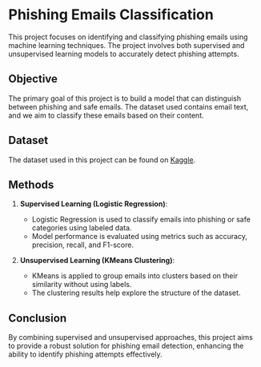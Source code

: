 # **Phishing Emails Classification**
This project focuses on identifying and classifying phishing emails using machine learning techniques. The project involves both supervised and unsupervised learning models to accurately detect phishing attempts.
## Objective
The primary goal of this project is to build a model that can distinguish between phishing and safe emails. The dataset used contains email text, and we aim to classify these emails based on their content.
## Dataset
The dataset used in this project can be found on [Kaggle](https://www.kaggle.com/datasets/subhajournal/phishingemails/data).
## Methods

1. **Supervised Learning (Logistic Regression)**:
   - Logistic Regression is used to classify emails into phishing or safe categories using labeled data.
   - Model performance is evaluated using metrics such as accuracy, precision, recall, and F1-score.

2. **Unsupervised Learning (KMeans Clustering)**:
   - KMeans is applied to group emails into clusters based on their similarity without using labels.
   - The clustering results help explore the structure of the dataset.
## Conclusion
By combining supervised and unsupervised approaches, this project aims to provide a robust solution for phishing email detection, enhancing the ability to identify phishing attempts effectively.
